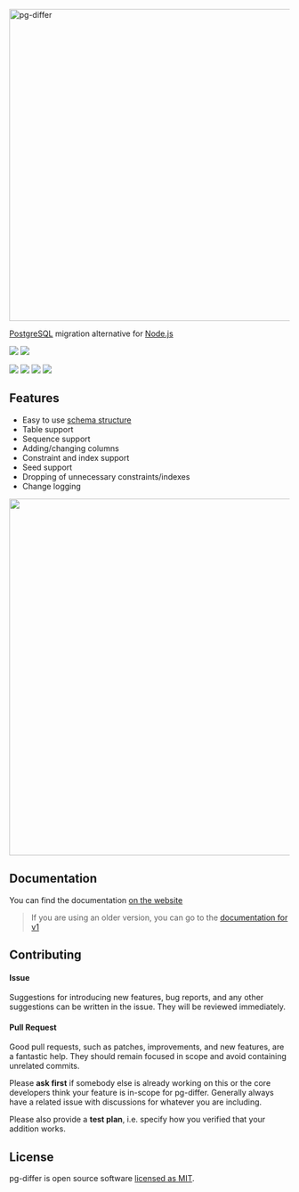 [<img src='https://av-dev.github.io/pg-differ/readme-logo.svg' width='560' alt='pg-differ'>](https://av-dev.github.io/pg-differ/#/)

[PostgreSQL](https://www.postgresql.org/) migration alternative for [Node.js](https://nodejs.org/en/)

![](https://forthebadge.com/images/badges/built-with-love.svg)
![](https://forthebadge.com/images/badges/makes-people-smile.svg)

![](https://img.shields.io/travis/com/av-dev/pg-differ.svg?style=flat-square)
[![](https://img.shields.io/npm/l/pg-differ.svg?style=flat-square)](https://github.com/av-dev/pg-differ/blob/master/LICENSE)
[![](https://img.shields.io/npm/v/pg-differ.svg?style=flat-square)](https://www.npmjs.com/package/pg-differ)
![](https://img.shields.io/codecov/c/github/av-dev/pg-differ.svg?style=flat-square)

## Features

  - Easy to use [schema structure](https://av-dev.github.io/pg-differ/#/entities)
  - Table support
  - Sequence support
  - Adding/changing columns
  - Constraint and index support
  - Seed support
  - Dropping of unnecessary constraints/indexes
  - Change logging

<img src='https://av-dev.github.io/pg-differ/screencast.svg' width='640px'/>

## Documentation

You can find the documentation [on the website](https://av-dev.github.io/pg-differ/#/)

> If you are using an older version, you can go to the [documentation for v1](https://av-dev.github.io/pg-differ/v1/#/)

## Contributing

#### Issue

Suggestions for introducing new features, bug reports, and any other suggestions can be written in the issue. They will be reviewed immediately.

#### Pull Request

Good pull requests, such as patches, improvements, and new features, are a fantastic help. They should remain focused in scope and avoid containing unrelated commits.

Please **ask first** if somebody else is already working on this or the core developers think your feature is in-scope for pg-differ. Generally always have a related issue with discussions for whatever you are including.

Please also provide a **test plan**, i.e. specify how you verified that your addition works.

## License
pg-differ is open source software [licensed as MIT](https://github.com/av-dev/pg-differ/blob/master/LICENSE).
